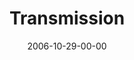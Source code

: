 ---
layout: message
category: message
series: "Freedom"
title: "Transmission"
date: 2006-10-29-00-00
message_id: 45
audio: "http://s3.amazonaws.com/crossroads-media/media/legacy/mp3/Freedom_03_Transmission_10-29-06_Tome.mp3"
audio-duration: "38:43"
explicit: "N"
---